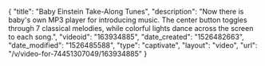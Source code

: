 {
    "title": "Baby Einstein Take-Along Tunes",
    "description": "Now there is baby's own MP3 player for introducing music. The center button toggles through 7 classical melodies, while colorful lights dance across the screen to each song.",
    "videoid": "163934885",
    "date_created": "1526482663",
    "date_modified": "1526485588",
    "type": "captivate",
    "layout": "video",
    "url": "\/v\/video-for-74451307049\/163934885"
}